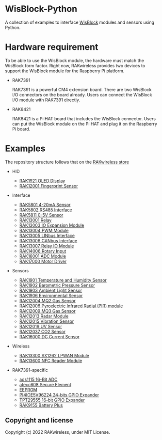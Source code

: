 # WisBlock-Python

A collection of examples to interface [WisBlock](https://github.com/RAKWireless/WisBlock) modules and sensors using Python.

# Hardware requirement

To be able to use the WisBlock module, the hardware must match the WisBlock form factor. Right now, RAKwireless provides two devices to support the WisBlock module for the Raspberry Pi platform. 

* RAK7391

    RAK7391 is a powerful CM4 extension board. There are two WisBlock I/O connectors on the board already. Users can connect the WisBlock I/O module with RAK7391 directly. 

* RAK6421

    RAK6421 is a Pi HAT board that includes the WisBlock connector. Users can put the WisBlock module on the Pi HAT and plug it on the Raspberry Pi board. 


# Examples

The repository structure follows that on the [RAKwireless store](https://store.rakwireless.com/pages/wisblock)

* HID

    * [RAK1921 OLED Display](/hid/rak1921)
    * [RAK12001 Fingerprint Sensor](/hid/rak12001)

* Interface

    * [RAK5801 4-20mA Sensor](/interface/rak5801)
    * [RAK5802 RS485 Interface](/interface/rak5802)
    * [RAK5811 0-5V Sensor](/interface/rak5811)
    * [RAK13001 Relay](/interface/rak13001)
    * [RAK13003 IO Expansion Module](/interface/rak13003)
    * [RAK13004 PWM Module](/interface/rak13004)
    * [RAK13005 LINbus Interface](/interface/rak13005)
    * [RAK13006 CANbus Interface](/interface/rak13006)
    * [RAK13007 Relay IO Module](/interface/rak13007)  
    * [RAK14006 Rotary Input](/interface/rak14006)   
    * [RAK16001 ADC Module](/interface/rak16001)
    * [RAK17000 Motor Driver](/interface/rak17000)

* Sensors

    * [RAK1901 Temperature and Humidity Sensor](/sensors/rak1901)
    * [RAK1902 Barometric Pressure Sensor](/sensors/rak1902)
    * [RAK1903 Ambient Light Sensor](/sensors/rak1903)
    * [RAK1906 Environmental Sensor](/sensors/rak1906)
    * [RAK12004 MQ2 Gas Sensor](/sensors/rak12004)
    * [RAK12006 Pyroelectric Infrared Radial (PIR) module](/sensors/rak12006)
    * [RAK12009 MQ3 Gas Sensor](/sensors/rak12009)
    * [RAK12013 Radar Module](/sensors/rak12013)
    * [RAK12015 Vibration Sensor](/sensors/rak12015)
    * [RAK12019 UV Sensor](/sensors/rak12019)
    * [RAK12037 CO2 Sensor](/sensors/rak12037)
    * [RAK16000 DC Current Sensor](/sensors/rak16000)

* Wireless

    * [RAK13300 SX1262 LPWAN Module](/wireless/rak13300)
    * [RAK13600 NFC Reader Module](/interface/rak13600)   

* RAK7391-specific

    * [ads1115 16-Bit ADC](/rak7391/ads1115)
    * [atecc608 Secure Element](/rak7391/atecc608)
    * [EEPROM](/rak7391/eeprom)
    * [PI4IOE5V96224 24-bits GPIO Expander](/rak7391/pi4ioesv962)
    * [TPT29555 16-bit GPIO Expander](/rak7391/tpt29555)
    * [RAK9155 Battery Plus](/power-supply/rak9155)

## Copyright and license

Copyright (c) 2022 RAKwireless, under MIT License.


